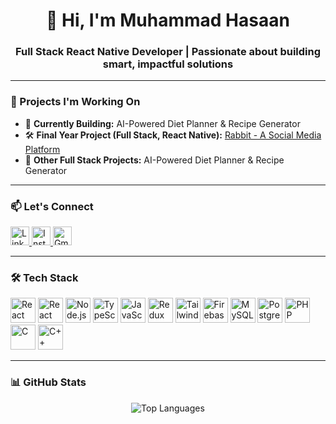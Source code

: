 <h1 align="center">👋 Hi, I'm Muhammad Hasaan</h1>
<h3 align="center">Full Stack React Native Developer | Passionate about building smart, impactful solutions</h3>

---

### 🚀 Projects I'm Working On

- 🔭 **Currently Building:** AI-Powered Diet Planner & Recipe Generator  
- 🛠️ **Final Year Project (Full Stack, React Native):** [Rabbit - A Social Media Platform](https://expo.dev/artifacts/eas/h9FM73KVkis2e5DycqhXyL.apk)  
- 🤝 **Other Full Stack Projects:** AI-Powered Diet Planner & Recipe Generator

---

### 📫 Let's Connect

<p align="left">
  <a href="https://linkedin.com/in/muhammad-hasaan" target="_blank">
    <img src="https://cdn.jsdelivr.net/npm/simple-icons@v5/icons/linkedin.svg" alt="LinkedIn" height="30" width="30" />
  </a>
  <a href="https://instagram.com/im_hasaan_" target="_blank">
    <img src="https://cdn.jsdelivr.net/npm/simple-icons@v5/icons/instagram.svg" alt="Instagram" height="30" width="30" />
  </a>
  <a href="mailto:muhammadhasaanwork@gmail.com">
    <img src="https://cdn.jsdelivr.net/npm/simple-icons@v5/icons/gmail.svg" alt="Gmail" height="30" width="30" />
  </a>
</p>

---

### 🛠️ Tech Stack

<p align="left">
  <img src="https://cdn.jsdelivr.net/gh/devicons/devicon/icons/react/react-original.svg" width="40" height="40" alt="React" />
  <img src="https://reactnative.dev/img/header_logo.svg" width="40" height="40" alt="React Native" />
  <img src="https://cdn.jsdelivr.net/gh/devicons/devicon/icons/nodejs/nodejs-original.svg" width="40" height="40" alt="Node.js" />
  <img src="https://cdn.jsdelivr.net/gh/devicons/devicon/icons/typescript/typescript-original.svg" width="40" height="40" alt="TypeScript" />
  <img src="https://cdn.jsdelivr.net/gh/devicons/devicon/icons/javascript/javascript-original.svg" width="40" height="40" alt="JavaScript" />
  <img src="https://cdn.jsdelivr.net/gh/devicons/devicon/icons/redux/redux-original.svg" width="40" height="40" alt="Redux" />
  <img src="https://cdn.jsdelivr.net/gh/devicons/devicon/icons/tailwindcss/tailwindcss-plain.svg" width="40" height="40" alt="Tailwind CSS" />
  <img src="https://cdn.jsdelivr.net/gh/devicons/devicon/icons/firebase/firebase-plain.svg" width="40" height="40" alt="Firebase" />
  <img src="https://cdn.jsdelivr.net/gh/devicons/devicon/icons/mysql/mysql-original-wordmark.svg" width="40" height="40" alt="MySQL" />
  <img src="https://cdn.jsdelivr.net/gh/devicons/devicon/icons/postgresql/postgresql-original-wordmark.svg" width="40" height="40" alt="PostgreSQL" />
  <img src="https://cdn.jsdelivr.net/gh/devicons/devicon/icons/php/php-original.svg" width="40" height="40" alt="PHP" />
  <img src="https://cdn.jsdelivr.net/gh/devicons/devicon/icons/c/c-original.svg" width="40" height="40" alt="C" />
  <img src="https://cdn.jsdelivr.net/gh/devicons/devicon/icons/cplusplus/cplusplus-original.svg" width="40" height="40" alt="C++" />
</p>

---

### 📊 GitHub Stats

<p align="center">
  <img src="https://github-readme-stats.vercel.app/api/top-langs/?username=muhammadhasaanwaseem&layout=compact&theme=default" alt="Top Languages" />
</p>
